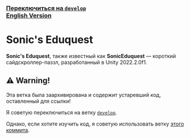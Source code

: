 ### [Переключиться на ``develop``](https://github.com/blazingzephyr/sonic-eduquest/blob/develop/README_RU.md)<br>[English Version](./README.md)

# Sonic's Eduquest

**Sonic's Eduquest**, также известный как **SonicEduquest** — короткий сайдскроллер-паззл, разработанный в Unity 2022.2.0f1.

## ⚠ Warning!
<a name="Warning"></a>

Эта ветка была заархивирована и содержит устаревший код, оставленный для ссылки!

Я советую переключиться на ветку [``develop``](https://github.com/blazingzephyr/sonic-eduquest/blob/develop/README_RU.md).

Однако, если хотите изучить код, я советую использовать ветку [этого коммита](https://github.com/blazingzephyr/sonic-eduquest/commit/4752ac9b4c32c7b7cdf52f29e49d235dfe33a750).